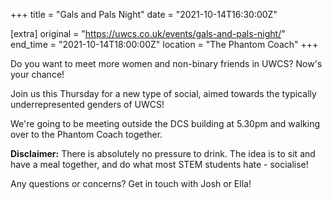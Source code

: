+++
title = "Gals and Pals Night"
date = "2021-10-14T16:30:00Z"

[extra]
original = "https://uwcs.co.uk/events/gals-and-pals-night/"    
end_time = "2021-10-14T18:00:00Z"
location = "The Phantom Coach"
+++

Do you want to meet more women and non-binary friends in UWCS? Now's your chance\!

Join us this Thursday for a new type of social, aimed towards the typically underrepresented genders of UWCS\!

We're going to be meeting outside the DCS building at 5.30pm and walking over to the Phantom Coach together.

**Disclaimer:** There is absolutely no pressure to drink. The idea is to sit and have a meal together, and do what most STEM students hate - socialise\!

Any questions or concerns? Get in touch with Josh or Ella\!

